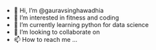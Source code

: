 - 👋 Hi, I’m @gauravsinghawadhia
- 👀 I’m interested in fitness and coding
- 🌱 I’m currently learning python for data science
- 💞️ I’m looking to collaborate on 
- 📫 How to reach me ...

<!---
gauravsinghawadhia/gauravsinghawadhia is a ✨ special ✨ repository because its `README.md` (this file) appears on your GitHub profile.
You can click the Preview link to take a look at your changes.
--->
